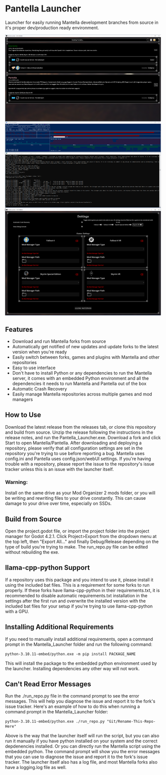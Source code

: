 # Pantella Launcher

Launcher for easily running Mantella development branches from source in it's proper dev/production ready environment.

![Screenshot of the Pantella Launcher running Pantella with LLaVA 1.6 34B and nvitop in the background.](https://raw.githubusercontent.com/Pathos14489/Mantella-Launcher/main/assets/example.png)
![Screenshot of the Pantella Launcher Settings Page](https://raw.githubusercontent.com/Pathos14489/Mantella-Launcher/main/assets/example_2.png)

## Features
 
- Download and run Mantella forks from source
- Automatically get notified of new updates and update forks to the latest version when you're ready
- Easily switch between forks, games and plugins with Mantella and other repositories
- Easy to use interface
- Don't have to install Python or any dependencies to run the Mantella server, it comes with an embedded Python environment and all the dependencies it needs to run Mantella and Pantella out of the box
- Automatic Crash Recovery
- Easily manage Mantella repositories across multiple games and mod managers

## How to Use

Download the latest release from the releases tab, or clone this repository and build from source. Unzip the release following the instructions in the release notes, and run the Pantella_Launcher.exe. Download a fork and click Start to open Mantella/Pantella. After downloading and deploying a repository, please verify that all configuration settings are set in the repository you're trying to use before reporting a bug. Mantella uses config.ini and Pantella uses config.json/webUI settings. If you're having trouble with a repository, please report the issue to the repository's issue tracker unless this is an issue with the launcher itself.

### Warning:

Install on the same drive as your Mod Organizer 2 mods folder, or you will be writing and rewriting files to your drive constantly. This can cause damage to your drive over time, especially on SSDs.

## Build from Source

Open the project.godot file, or import the project folder into the project manager for Godot 4.2.1. Click Project>Export from the dropdown menu at the top left, then "Export All..." and finally Debug/Release depending on the type of build you're trying to make. The run_repo.py file can be edited without rebuilding the exe.

## llama-cpp-python Support

If a repository uses this package and you intend to use it, please install it using the included bat files. This is a requirement for some forks to run properly. If these forks have llama-cpp-python in their requirements.txt, it is recommended to disable automatic requirements.txt installation in the settings after the first run and overwrite the installed version with the included bat files for your setup if you're trying to use llama-cpp-python with a GPU.

## Installing Additional Requirements

If you need to manually install additional requirements, open a command prompt in the Mantella_Launcher folder and run the following command:


```
python-3.10.11-embed/python.exe -m pip install PACKAGE_NAME
```

This will install the package to the embedded python environment used by the launcher. Installing dependencies any other way will not work.

## Can't Read Error Messages

Run the ./run_repo.py file in the command prompt to see the error messages. This will help you diagnose the issue and report it to the fork's issue tracker. Here's an example of how to do this when running a command prompt in the Mantella_Launcher folder:

```
python-3.10.11-embed/python.exe ./run_repo.py "Git/Rename-This-Repo-Here"
```
Above is the way that the launcher itself will run the script, but you can also run it manually if you have python installed on your system and the correct depdenencies installed. Or you can directly run the Mantella script using the embedded python. The command prompt will show you the error messages that you can use to diagnose the issue and report it to the fork's issue tracker. The launcher itself also has a log file, and most Mantella forks also have a logging.log file as well.
